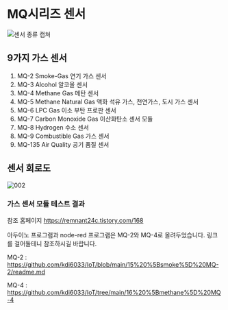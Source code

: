 # MQ시리즈 센서
![센서 종류 캡쳐](https://user-images.githubusercontent.com/37902752/151283861-640550da-43df-40f9-aba7-f65b86db9ff4.JPG)

## 9가지 가스 센서
1. MQ-2 Smoke-Gas 연기 가스 센서
2. MQ-3 Alcohol 알코올 센서
3. MQ-4 Methane Gas 메탄 센서
4. MQ-5 Methane Natural Gas 액화 석유 가스, 천연가스, 도시 가스 센서
5. MQ-6 LPC Gas 이소 부탄 프로판 센서
6. MQ-7 Carbon Monoxide Gas 이산화탄소 센서 모듈
7. MQ-8 Hydrogen 수소 센서
8. MQ-9 Combustible Gas 가스 센서
9. MQ-135 Air Quality 공기 품질 센서

## 센서 회로도
![002](https://user-images.githubusercontent.com/37902752/148708481-6b9d8d7f-a04d-47a4-ba35-d73a7490d833.png)

### 가스 센서 모듈 테스트 결과
참조 홈페이지
 https://remnant24c.tistory.com/168

아두이노 프로그램과 node-red 프로그램은 MQ-2와 MQ-4로 올려두었습니다. 
링크를 걸어둘테니 참조하시길 바랍니다.

MQ-2 : https://github.com/kdi6033/IoT/blob/main/15%20%5Bsmoke%5D%20MQ-2/readme.md

MQ-4 : https://github.com/kdi6033/IoT/tree/main/16%20%5Bmethane%5D%20MQ-4
